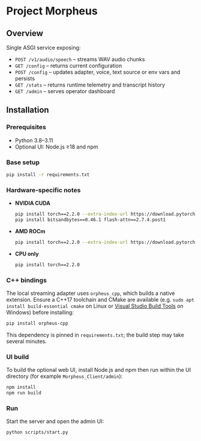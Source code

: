 # Project Morpheus

## Overview

Single ASGI service exposing:

- `POST /v1/audio/speech` – streams WAV audio chunks
- `GET /config` – returns current configuration
- `POST /config` – updates adapter, voice, text source or env vars and persists
- `GET /stats` – returns runtime telemetry and transcript history
- `GET /admin` – serves operator dashboard

## Installation

### Prerequisites
- Python 3.8–3.11
- Optional UI: Node.js ≥18 and npm

### Base setup
```bash
pip install -r requirements.txt
```

### Hardware-specific notes
- **NVIDIA CUDA**
  ```bash
  pip install torch==2.2.0 --extra-index-url https://download.pytorch.org/whl/cu124
  pip install bitsandbytes==0.46.1 flash-attn==2.7.4.post1
  ```
- **AMD ROCm**
  ```bash
  pip install torch==2.2.0 --extra-index-url https://download.pytorch.org/whl/rocm6.2
  ```
- **CPU only**
  ```bash
  pip install torch==2.2.0
  ```

### C++ bindings
The local streaming adapter uses `orpheus_cpp`, which builds a native extension. Ensure a C++17 toolchain and CMake are available (e.g. `sudo apt install build-essential cmake` on Linux or [Visual Studio Build Tools](https://visualstudio.microsoft.com/visual-cpp-build-tools/) on Windows) before installing:

```bash
pip install orpheus-cpp
```

This dependency is pinned in `requirements.txt`; the build step may take several minutes.

### UI build
To build the optional web UI, install Node.js and npm then run within the UI directory (for example `Morpheus_Client/admin`):
```bash
npm install
npm run build
```

### Run
Start the server and open the admin UI:
```bash
python scripts/start.py
```

